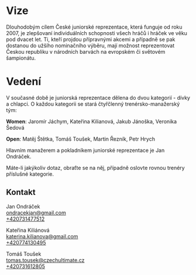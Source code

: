 # Vize

Dlouhodobým cílem České juniorské reprezentace, která funguje od roku 2007, je zlepšovaní individuálních schopnosti všech hráčů i hráček ve věku pod dvacet let. Ti, kteří projdou přípravnými akcemi a případně se pak dostanou do užšího nominačního výběru, mají možnost reprezentovat Českou republiku v národních barvách na evropském či světovém šampionátu.

# Vedení

V současné době je juniorská reprezentace dělena do dvou kategorií - dívky a chlapci. O každou kategorii se stará čtyřčlenný trenérsko-manažerský tým:

**Women**: Jaromír Jáchym, Kateřina Kilianová, Jakub Jánoška, Veronika Šedová

**Open**: Matěj Štětka, Tomáš Toušek, Martin Řezník, Petr Hrych

Hlavním manažerem a pokladníkem juniorské reprezentace je Jan Ondráček.

Máte-li jakýkoliv dotaz, obraťte se na něj, případně oslovte rovnou trenéry příslušné kategorie.

## Kontakt

Jan Ondráček  
[ondracekjan@gmail.com](mailto:ondracekjan@gmail.com)  
[+420731477512](tel:%20+420731477512)  

Kateřina Kiliánová  
[katerina.kilianova@gmail.com](mailto:katerina.kilianova@gmail.com)  
[+420774130495](tel:%20+420774130495)  

Tomáš Toušek  
[tomas.tousek@czechultimate.cz](mailto:tomas.tousek@czechultimate.cz)  
[+420731612805](tel:%20+420731612805)  
